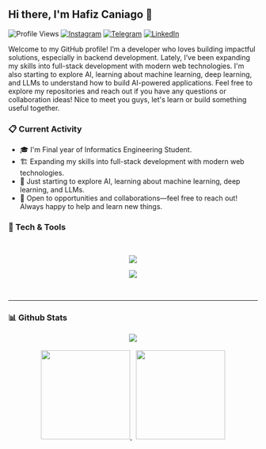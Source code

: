 ## Hi there, I'm Hafiz Caniago 👋
![Profile Views](https://komarev.com/ghpvc/?username=hafizcode02)
[![Instagram](https://img.shields.io/badge/--linkedin?label=Instagram&logo=Instagram&style=social)](https://www.instagram.com/hafizcaniago/)
[![Telegram](https://img.shields.io/badge/--telegram?label=Telegram&logo=Telegram&style=social)](https://t.me/hafizcode02/) 
[![LinkedIn](https://img.shields.io/badge/--linkedin?label=LinkedIn&logo=LinkedIn&style=social)](https://www.linkedin.com/in/hafiz-caniago/) 

Welcome to my GitHub profile! I’m a developer who loves building impactful solutions, especially in backend development. Lately, I’ve been expanding my skills into full-stack development with modern web technologies.
I'm also starting to explore AI, learning about machine learning, deep learning, and LLMs to understand how to build AI-powered applications.
Feel free to explore my repositories and reach out if you have any questions or collaboration ideas! Nice to meet you guys, let's learn or build something useful together.

### 📋 Current Activity
- 🎓 I'm Final year of Informatics Engineering Student.
- 🏗️ Expanding my skills into full-stack development with modern web technologies.
- 🤖 Just starting to explore AI, learning about machine learning, deep learning, and LLMs.
- 📑 Open to opportunities and collaborations—feel free to reach out! Always happy to help and learn new things.

### 🔧 Tech & Tools
<br>
<p align="center">
  <a href="https://skillicons.dev">
    <img src="https://skillicons.dev/icons?i=php,js,python,cpp,cs,laravel,nodejs,express,typescript,flask,tensorflow" />
  </a>
</p>
<p align="center">
  <a href="https://skillicons.dev">
    <img src="https://skillicons.dev/icons?i=arduino,sequelize,bootstrap,mysql,gcp,docker,vscode,visualstudio" />
  </a>
</p>
<br>
<hr>

### 📊 Github Stats
<div align="center">
  <a href="https://github.com/hafizcode02">
    <img src="https://github-readme-streak-stats.herokuapp.com?user=hafizcode02&theme=tokyonight-duo&hide_border=true" />
  </a>
</div>

<br>

<div align="center">
 <a href="https://github.com/hafizcode02">
   <img height="180em" src="https://github-readme-stats-eight-theta.vercel.app/api?username=hafizcode02&show_icons=true&theme=tokyonight&include_all_commits=true&count_private=true"/>
 </a>
 &nbsp;
 <a href="https://github.com/hafizcode02">
   <img height="180em" src="https://github-readme-stats-eight-theta.vercel.app/api/top-langs/?username=hafizcode02&layout=compact&langs_count=8&theme=tokyonight&exclude_repo=laravel-lte-boilerplate"/>
 </a>
</div>
</div>
